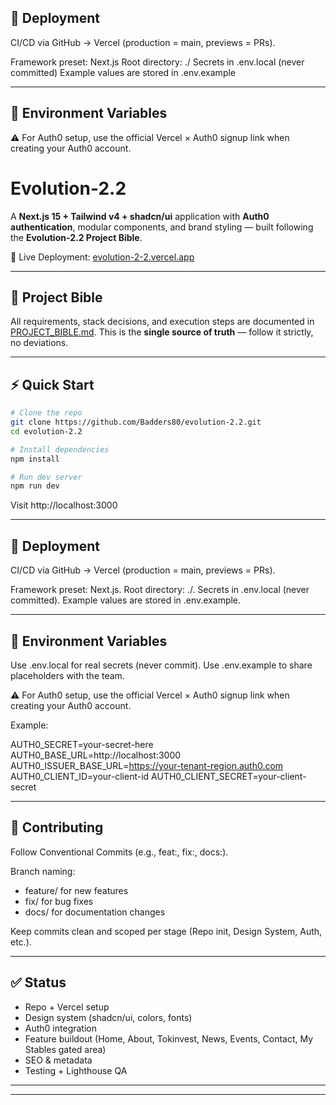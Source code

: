## 🚀 Deployment

CI/CD via GitHub → Vercel (production = main, previews = PRs).

Framework preset: Next.js
Root directory: ./
Secrets in .env.local (never committed)
Example values are stored in .env.example

---

## 🌱 Environment Variables

⚠️ For Auth0 setup, use the official Vercel × Auth0 signup link when creating your Auth0 account.

# Evolution-2.2

A **Next.js 15 + Tailwind v4 + shadcn/ui** application with **Auth0 authentication**, modular components, and brand styling — built following the **Evolution-2.2 Project Bible**.

🚀 Live Deployment: [evolution-2-2.vercel.app](https://evolution-2-2.vercel.app)

---

## 📖 Project Bible

All requirements, stack decisions, and execution steps are documented in [PROJECT_BIBLE.md](./PROJECT_BIBLE.md).
This is the **single source of truth** — follow it strictly, no deviations.

---

## ⚡ Quick Start

```bash
# Clone the repo
git clone https://github.com/Badders80/evolution-2.2.git
cd evolution-2.2

# Install dependencies
npm install

# Run dev server
npm run dev
```

Visit http://localhost:3000

---

## 🚀 Deployment

CI/CD via GitHub → Vercel (production = main, previews = PRs).

Framework preset: Next.js.
Root directory: ./.
Secrets in .env.local (never committed).
Example values are stored in .env.example.

---

## 🔑 Environment Variables

Use .env.local for real secrets (never commit).
Use .env.example to share placeholders with the team.

⚠️ For Auth0 setup, use the official Vercel × Auth0 signup link when creating your Auth0 account.

Example:

AUTH0_SECRET=your-secret-here
AUTH0_BASE_URL=http://localhost:3000
AUTH0_ISSUER_BASE_URL=https://your-tenant-region.auth0.com
AUTH0_CLIENT_ID=your-client-id
AUTH0_CLIENT_SECRET=your-client-secret

---

## 🤝 Contributing

Follow Conventional Commits (e.g., feat:, fix:, docs:).

Branch naming:

- feature/<name> for new features
- fix/<name> for bug fixes
- docs/<name> for documentation changes

Keep commits clean and scoped per stage (Repo init, Design System, Auth, etc.).

---

## ✅ Status

- Repo + Vercel setup
- Design system (shadcn/ui, colors, fonts)
- Auth0 integration
- Feature buildout (Home, About, Tokinvest, News, Events, Contact, My Stables gated area)
- SEO & metadata
- Testing + Lighthouse QA

---

---
